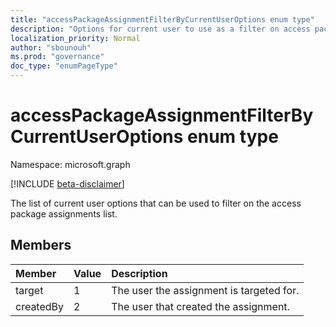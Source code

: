 ```yaml
---
title: "accessPackageAssignmentFilterByCurrentUserOptions enum type"
description: "Options for current user to use as a filter on access package assignments list."
localization_priority: Normal
author: "sbounouh"
ms.prod: "governance"
doc_type: "enumPageType"
---
```


# accessPackageAssignmentFilterByCurrentUserOptions enum type

Namespace: microsoft.graph

[!INCLUDE [beta-disclaimer](../../includes/beta-disclaimer.md)]

The list of current user options that can be used to filter on the access package assignments list.

## Members
|Member|Value|Description|
|:---|:---|:---|
|target|1|The user the assignment is targeted for.|
|createdBy|2|The user that created the assignment.|
